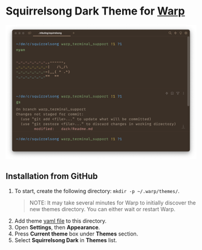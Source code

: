 # Squirrelsong Dark Theme for [Warp](https://www.warp.dev)

![Squirrelsong dark terminal color theme](./screenshot.png)

## Installation from GitHub

1. To start, create the following directory: `mkdir -p ~/.warp/themes/`.
   > NOTE: It may take several minutes for Warp to initially discover the new themes directory. You can either wait or restart Warp.
1. Add theme [yaml file](./squirrelsong_dark.yaml) to this directory.
1. Open **Settings**, then **Appearance**.
1. Press **Current theme** box under **Themes** section.
1. Select **Squirrelsong Dark** in **Themes** list.
